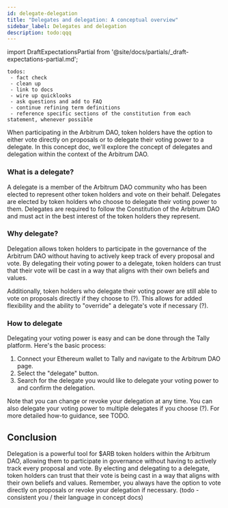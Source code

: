 ```yaml
---
id: delegate-delegation
title: "Delegates and delegation: A conceptual overview"
sidebar_label: Delegates and delegation
description: todo:qqq
---
```


import DraftExpectationsPartial from '@site/docs/partials/_draft-expectations-partial.md'; 

<DraftExpectationsPartial />

```
todos: 
 - fact check
 - clean up
 - link to docs
 - wire up quicklooks
 - ask questions and add to FAQ
 - continue refining term definitions
 - reference specific sections of the constitution from each statement, whenever possible
```

When participating in the Arbitrum DAO, token holders have the option to either vote directly on proposals or to delegate their voting power to a delegate. In this concept doc, we'll explore the concept of delegates and delegation within the context of the Arbitrum DAO.

### What is a delegate?

A delegate is a member of the Arbitrum DAO community who has been elected to represent other token holders and vote on their behalf. Delegates are elected by token holders who choose to delegate their voting power to them. Delegates are required to follow the Constitution of the Arbitrum DAO and must act in the best interest of the token holders they represent.

### Why delegate?

Delegation allows token holders to participate in the governance of the Arbitrum DAO without having to actively keep track of every proposal and vote. By delegating their voting power to a delegate, token holders can trust that their vote will be cast in a way that aligns with their own beliefs and values.

Additionally, token holders who delegate their voting power are still able to vote on proposals directly if they choose to (?). This allows for added flexibility and the ability to "override" a delegate's vote if necessary (?).

### How to delegate

Delegating your voting power is easy and can be done through the Tally platform. Here's the basic process:

1. Connect your Ethereum wallet to Tally and navigate to the Arbitrum DAO page.
2. Select the "delegate" button.
3. Search for the delegate you would like to delegate your voting power to and confirm the delegation.

Note that you can change or revoke your delegation at any time. You can also delegate your voting power to multiple delegates if you choose (?). For more detailed how-to guidance, see TODO.

## Conclusion

Delegation is a powerful tool for $ARB token holders within the Arbitrum DAO, allowing them to participate in governance without having to actively track every proposal and vote. By electing and delegating to a delegate, token holders can trust that their vote is being cast in a way that aligns with their own beliefs and values. Remember, you always have the option to vote directly on proposals or revoke your delegation if necessary. (todo - consistent you / their language in concept docs)